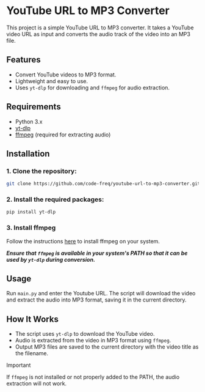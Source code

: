 # YouTube URL to MP3 Converter

This project is a simple YouTube URL to MP3 converter. It takes a YouTube video URL as input and converts the audio track of the video into an MP3 file.

## Features
- Convert YouTube videos to MP3 format.
- Lightweight and easy to use.
- Uses `yt-dlp` for downloading and `ffmpeg` for audio extraction.
  
## Requirements
- Python 3.x
- [yt-dlp](https://github.com/yt-dlp/yt-dlp)
- [ffmpeg](https://ffmpeg.org/download.html) (required for extracting audio)

## Installation

### 1. Clone the repository:
```bash
git clone https://github.com/code-freq/youtube-url-to-mp3-converter.git
```
### 2. Install the required packages:
```bash
pip install yt-dlp
```
### 3. Install ffmpeg
Follow the instructions [here](https://ffmpeg.org/download.html) to install ffmpeg on your system.

**_Ensure that `ffmpeg` is available in your system's PATH so that it can be used by `yt-dlp` during conversion._**

## Usage
Run `main.py` and enter the Youtube URL.
The script will download the video and extract the audio into MP3 format, saving it in the current directory.

## How It Works
- The script uses `yt-dlp` to download the YouTube video.
- Audio is extracted from the video in MP3 format using `ffmpeg`.
- Output MP3 files are saved to the current directory with the video title as the filename.

> [!IMPORTANT]
> If `ffmpeg` is not installed or not properly added to the PATH, the audio extraction will not work.
